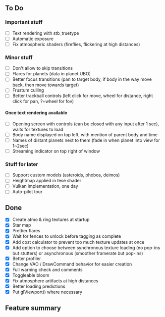 ## To Do

### Important stuff
- [ ] Text rendering with stb_truetype
- [ ] Automatic exposure
- [ ] Fix atmospheric shaders (fireflies, flickering at high distances)

### Minor stuff
- [ ] Don't allow to skip transitions
- [ ] Flares for planets (data in planet UBO)
- [ ] Better focus transitions (pan to target body, if body in the way move back, then move towards target)
- [ ] Frustum culling
- [ ] Better trackball controls (left click for move, wheel for distance, right click for pan, ?+wheel for fov)

#### Once text rendering available
- [ ] Opening screen with controls (can be closed with any input after 1 sec), waits for textures to load
- [ ] Body name displayed on top left, with mention of parent body and time
- [ ] Names of distant planets next to them (fade in when planet into view for 1~2sec)
- [ ] Streaming indicator on top right of window

### Stuff for later
- [ ] Support custom models (asteroids, phobos, deimos)
- [ ] Heightmap applied in tese shader
- [ ] Vulkan implementation, one day
- [ ] Auto-pilot tour

## Done
- [x] Create atmo & ring textures at startup
- [x] Star map
- [x] Prettier flares
- [x] Wait for fences to unlock before tagging as complete
- [x] Add cost calculator to prevent too much texture updates at once
- [x] Add option to choose between synchronous texture loading (no pop-ins but stutters) or asynchronous (smoother framerate but pop-ins)
- [x] Better profiler
- [x] Change VAO / DrawCommand behavior for easier creation
- [x] Full warning check and comments
- [x] Toggleable bloom
- [x] Fix atmosphere artifacts at high distances
- [x] Better loading predictions
- [x] Put glViewport() where necessary

## Feature summary
